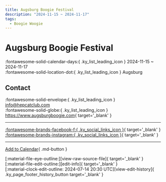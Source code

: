 ```yaml
---
title: Augsburg Boogie Festival
description: "2024-11-15 ~ 2024-11-17"
tags:
  - Boogie Woogie
---
```


# Augsburg Boogie Festival 

:fontawesome-solid-calendar-days:{ .ky_list_leading_icon } 2024-11-15 ~ 2024-11-17  
:fontawesome-solid-location-dot:{ .ky_list_leading_icon } Augsburg  

## Contact

:fontawesome-solid-envelope:{ .ky_list_leading_icon } <info@hepcatclub.com>  
:fontawesome-solid-globe:{ .ky_list_leading_icon } <https://www.augsburgboogie.com>{ target='_blank' }  

---

 [:fontawesome-brands-facebook-f:{ .ky_social_links_icon }](https://www.facebook.com/deinhepcatclub){ target='_blank' } [:fontawesome-brands-instagram:{ .ky_social_links_icon }](https://instagram.com/hepcatclub){ target='_blank' }

---

[Add to Calendar](https://swing.news/ics/en/2024/de/augsburg-boogie-festival-2024.ics){ .md-button }

<div class="ky_page_footer" markdown>
<div class="ky_page_footer_trailing" markdown="span">
[:material-file-eye-outline:][view-raw-source-file]{ target='_blank' }
[:material-file-edit-outline:][edit-info]{ target='_blank' }
</div>
<div class="ky_page_footer_leading" markdown="span">
[:material-clock-edit-outline: 2024-07-14 20:30 UTC][view-edit-history]{ .ky_page_footer_history_button target='_blank' }
</div>
</div>

[view-raw-source-file]: https://github.com/swingdance/events/blob/main/2024/de/augsburg-boogie-festival-2024.json "View Raw Source File"
[edit-info]: https://github.com/swingdance/events/issues/new?assignees=&labels=update+event&projects=&template=03-update_entity.yml&title=%5B2024%2Fde%5D%20Augsburg%20Boogie%20Festival&region=de&year=2024&id=augsburg-boogie-festival-2024&name=Augsburg%20Boogie%20Festival&org_id= "Edit Info"

[view-edit-history]: https://github.com/swingdance/events/commits/main/2024/de/augsburg-boogie-festival-2024.json "View Edit History"
